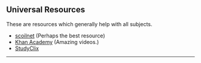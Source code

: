 ## Universal Resources
These are resources which generally help with all subjects.
* [scoilnet](https://www.scoilnet.ie/) (Perhaps the best resource)
* [Khan Academy](https://www.khanacademy.org/math) (Amazing videos.)
* [StudyClix](https://www.studyclix.ie/)

---
